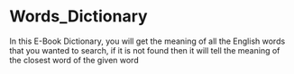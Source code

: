 # Words_Dictionary
In this E-Book Dictionary, you will get the meaning of all the English words that you wanted to search, if it is not found then it will tell the meaning of the closest word of the given word
